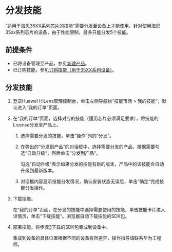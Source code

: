 # 分发技能<a name="hilens_02_0053"></a>

“适用于海思35XX系列芯片的技能“需要分发至设备上才能使用。针对使用海思35xx系列芯片的设备，由于性能限制，最多只能分发5个技能。

## 前提条件<a name="section1343984054017"></a>

-   已将设备管理至产品，参见[新建产品](新建产品.md)。
-   已订购技能，参见[订购技能（用于35XX系列设备）](订购技能（用于35XX系列设备）.md)。

## 分发技能<a name="section12477723145514"></a>

1.  登录Huawei HiLens管理控制台，单击左侧导航栏“技能市场 \> 我的技能“，默认进入“我的订单“页面。
2.  在“我的订单“页面，选择对应的技能（适用芯片必须满足要求），将技能的License分发至产品上。
    1.  选择需要分发的技能，单击“操作“列的“分发“。
    2.  在弹出的“分发到产品“的对话框中，选择需要分发的产品，根据需要勾选“自动升级“，然后单击“分发到产品“。

        勾选“自动升级“表示如果分发的技能有新的版本，产品中的该技能会自动升级到最新版本。

    3.  对话框内容显示技能分发情况，确认安装状态无误后，单击“确定“完成技能分发操作。

3.  <a name="li2542023121713"></a>下载技能。

    在“我的订单“页面，在分发的技能中选择需要使用的技能，单击技能卡片进入详情页，单击“下载技能“。浏览器自动下载技能的SDK包。

4.  部署技能。将步骤[3](#li2542023121713)下载的SDK包集成到设备中。

    集成到设备的具体位置根据不同的设备有所差异，操作指导请联系华为工程师。


